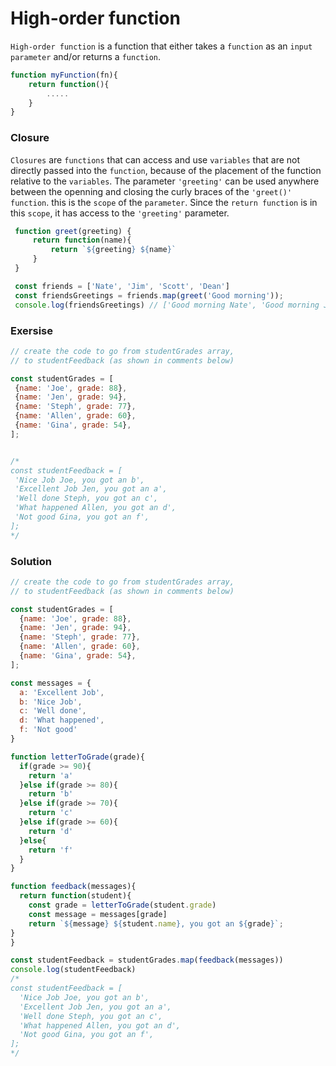 # High-order function

`High-order function` is a function that either takes a `function` as an `input parameter` and/or returns a `function`. 

```js
function myFunction(fn){
    return function(){
        .....
    }
}
```

### Closure 

`Closures` are `functions` that can access and use `variables` that are not directly passed into the `function`, because of the placement of the function relative to the `variables`. The parameter `'greeting'` can be used anywhere between the openning and closing the curly braces of the `'greet()' function`. this is the `scope` of the `parameter`. Since the `return function` is in this `scope`, it has access to the `'greeting'` parameter. 

```js
 function greet(greeting) {
     return function(name){
         return `${greeting} ${name}`
     }
 }

 const friends = ['Nate', 'Jim', 'Scott', 'Dean']
 const friendsGreetings = friends.map(greet('Good morning'));
 console.log(friendsGreetings) // ['Good morning Nate', 'Good morning Jim', 'Good morning Scott', 'Good morning Dean']

 ```
 ### Exersise

 ```js
 // create the code to go from studentGrades array, 
// to studentFeedback (as shown in comments below)

const studentGrades = [ 
  {name: 'Joe', grade: 88},
  {name: 'Jen', grade: 94},
  {name: 'Steph', grade: 77},
  {name: 'Allen', grade: 60},
  {name: 'Gina', grade: 54},
];


/*
const studentFeedback = [
  'Nice Job Joe, you got an b',
  'Excellent Job Jen, you got an a',
  'Well done Steph, you got an c',
  'What happened Allen, you got an d',
  'Not good Gina, you got an f',
]; 
*/
```
### Solution

```js
// create the code to go from studentGrades array, 
// to studentFeedback (as shown in comments below)

const studentGrades = [ 
  {name: 'Joe', grade: 88},
  {name: 'Jen', grade: 94},
  {name: 'Steph', grade: 77},
  {name: 'Allen', grade: 60},
  {name: 'Gina', grade: 54},
];

const messages = {
  a: 'Excellent Job',
  b: 'Nice Job',
  c: 'Well done',
  d: 'What happened',
  f: 'Not good'
}

function letterToGrade(grade){
  if(grade >= 90){
    return 'a'
  }else if(grade >= 80){
    return 'b'
  }else if(grade >= 70){
    return 'c'
  }else if(grade >= 60){
    return 'd'
  }else{
    return 'f'
  }
}

function feedback(messages){
  return function(student){
    const grade = letterToGrade(student.grade)
    const message = messages[grade]
    return `${message} ${student.name}, you got an ${grade}`;
}
}

const studentFeedback = studentGrades.map(feedback(messages))
console.log(studentFeedback)
/*
const studentFeedback = [
  'Nice Job Joe, you got an b',
  'Excellent Job Jen, you got an a',
  'Well done Steph, you got an c',
  'What happened Allen, you got an d',
  'Not good Gina, you got an f',
]; 
*/
```
